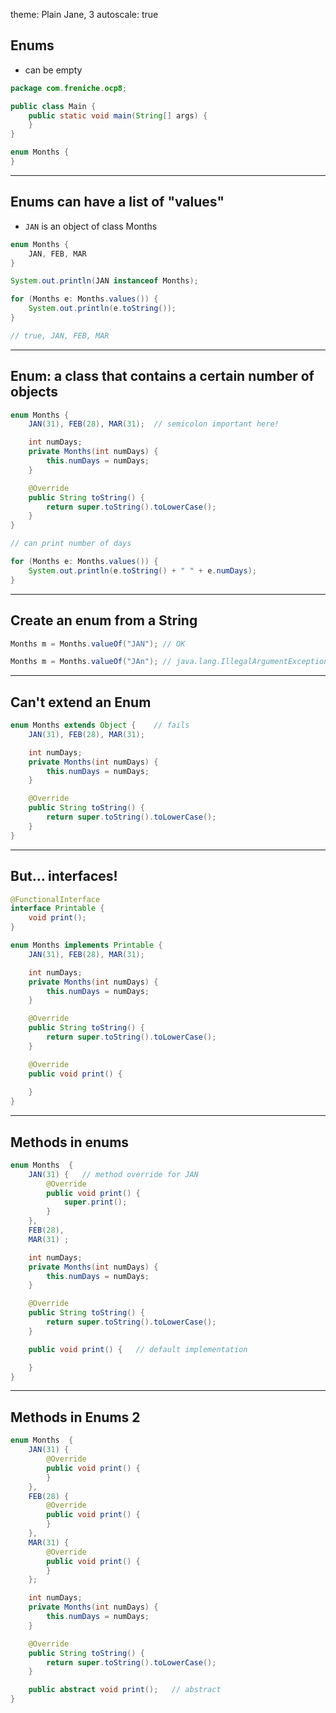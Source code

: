 theme: Plain Jane, 3
autoscale: true

## Enums

- can be empty

```java
package com.freniche.ocp8;

public class Main {
    public static void main(String[] args) {
    }
}

enum Months {
}

```

--- 


## Enums can have a list of "values"

- `JAN` is an object of class Months

```java
enum Months {
    JAN, FEB, MAR
}

System.out.println(JAN instanceof Months);

for (Months e: Months.values()) {
    System.out.println(e.toString());
}

// true, JAN, FEB, MAR
```

---

## Enum: a class that contains a certain number of objects

```java
enum Months {
    JAN(31), FEB(28), MAR(31);  // semicolon important here!

    int numDays;
    private Months(int numDays) {
        this.numDays = numDays;
    }

    @Override
    public String toString() {
        return super.toString().toLowerCase();
    }
}

// can print number of days

for (Months e: Months.values()) {
    System.out.println(e.toString() + " " + e.numDays);
}
```

---

## Create an enum from a String

```java
Months m = Months.valueOf("JAN"); // OK

Months m = Months.valueOf("JAn"); // java.lang.IllegalArgumentException: No enum constant 
```

---

## Can't extend an Enum

```java
enum Months extends Object {    // fails
    JAN(31), FEB(28), MAR(31);

    int numDays;
    private Months(int numDays) {
        this.numDays = numDays;
    }

    @Override
    public String toString() {
        return super.toString().toLowerCase();
    }
}
```

---

## But... interfaces!

```java
@FunctionalInterface
interface Printable {
    void print();
}

enum Months implements Printable {
    JAN(31), FEB(28), MAR(31);

    int numDays;
    private Months(int numDays) {
        this.numDays = numDays;
    }

    @Override
    public String toString() {
        return super.toString().toLowerCase();
    }

    @Override
    public void print() {
        
    }
}

```

---

## Methods in enums

```java
enum Months  {
    JAN(31) {   // method override for JAN
        @Override
        public void print() {
            super.print();
        }
    }, 
    FEB(28), 
    MAR(31) ;

    int numDays;
    private Months(int numDays) {
        this.numDays = numDays;
    }

    @Override
    public String toString() {
        return super.toString().toLowerCase();
    }

    public void print() {   // default implementation

    }
}
```

---

## Methods in Enums 2

```java
enum Months  {
    JAN(31) {
        @Override
        public void print() {
        }
    },
    FEB(28) {
        @Override
        public void print() {
        }
    },
    MAR(31) {
        @Override
        public void print() {
        }
    };

    int numDays;
    private Months(int numDays) {
        this.numDays = numDays;
    }

    @Override
    public String toString() {
        return super.toString().toLowerCase();
    }

    public abstract void print();   // abstract
}
```